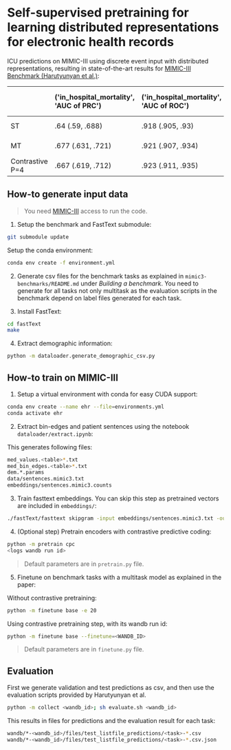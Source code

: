 # Self-supervised pretraining for learning distributed representations for electronic health records

ICU predictions on MIMIC-III using discrete event input with distributed representations, resulting in state-of-the-art results for [MIMIC-III Benchmark (Harutyunyan et al.)](https://github.com/YerevaNN/mimic3-benchmarks):

|                 | ('in_hospital_mortality', 'AUC of PRC')   | ('in_hospital_mortality', 'AUC of ROC')   | ('decompensation', 'AUC of PRC')   | ('decompensation', 'AUC of ROC')   | ('length_of_stay_regression', 'Kappa')   | ('length_of_stay_regression', 'MAD')   | ('phenotyping', 'Macro ROC AUC')   | ('phenotyping', 'Micro ROC AUC')   | ('phenotyping', 'Macro AUPRC')   | ('phenotyping', 'Micro AUPRC')   |
|:----------------|:------------------------------------------|:------------------------------------------|:-----------------------------------|:-----------------------------------|:-----------------------------------------|:---------------------------------------|:-----------------------------------|:-----------------------------------|:---------------------------------|:---------------------------------|
| ST              | .64 (.59, .688)                           | .918 (.905, .93)                          | .537 (.526, .548)                  | .962 (.96, .963)                   | .637 (.636, .638)                        | 73.394 (73.013, 73.762)                | .868 (.865, .871)                  | .897 (.895, .899)                  | .62 (.612, .627)                 | .684 (.678, .69)                 |
| MT              | .677 (.631, .721)                         | .921 (.907, .934)                         | .649 (.639, .659)                  | .973 (.972, .975)                  | .624 (.622, .625)                        | 76.485 (76.074, 76.891)                | .837 (.834, .841)                  | .871 (.868, .873)                  | .553 (.546, .561)                | .612 (.605, .618)                |
| Contrastive P=4 | .667 (.619, .712)                         | .923 (.911, .935)                         | .616 (.606, .627)                  | .968 (.966, .97)                   | .619 (.618, .62)                         | 77.607 (77.217, 77.981)                | .836 (.832, .839)                  | .869 (.867, .872)                  | .548 (.541, .556)                | .605 (.598, .612)                |


## How-to generate input data

> You need [MIMIC-III](https://mimic.physionet.org/) access to run the code.

1. Setup the benchmark and FastText submodule:
```sh
git submodule update
```

Setup the conda environment:
``` sh
conda env create -f environment.yml
```

2. Generate csv files for the benchmark tasks as explained in `mimic3-benchmarks/README.md` under _Building a benchmark_.
You need to generate for all tasks not only multitask as the evaluation scripts in the benchmark depend on label files generated for each task.

3. Install FastText:
```sh
cd fastText
make
```

4. Extract demographic information:
``` sh
python -m dataloader.generate_demographic_csv.py

```

## How-to train on MIMIC-III

1. Setup a virtual environment with conda for easy CUDA support:
``` sh
conda env create --name ehr --file=environments.yml
conda activate ehr
```

2. Extract bin-edges and patient sentences using the notebook `dataloader/extract.ipynb`:

This generates following files:
``` sh
med_values.<table>*.txt
med_bin_edges.<table>*.txt
dem.*.params
data/sentences.mimic3.txt
embeddings/sentences.mimic3.counts
```

3. Train fasttext embeddings. You can skip this step as pretrained vectors are included in `embeddings/`:
``` sh
./fastText/fasttext skipgram -input embeddings/sentences.mimic3.txt -output embeddings/sentences.mimic3.txt.100d.Fasttext.15ws
```

4. (Optional step) Pretrain encoders with contrastive predictive coding:

``` sh
python -m pretrain cpc
<logs wandb run id>
```

> Default parameters are in `pretrain.py` file.

5. Finetune on benchmark tasks with a multitask model as explained in the paper:

Without contrastive pretraining:
```sh
python -m finetune base -e 20
```

Using contrastive pretraining step, with its wandb run id:
```sh
python -m finetune base --finetune=<WANDB_ID>
```

> Default parameters are in `finetune.py` file.


## Evaluation

First we generate validation and test predictions as csv, and then use the evaluation scripts provided by Harutyunyan et al.
``` sh
python -m collect <wandb_id>; sh evaluate.sh <wandb_id>
```

This results in files for predictions and the evaluation result for each task:
```sh
wandb/*-<wandb_id>/files/test_listfile_predictions/<task>-*.csv
wandb/*-<wandb_id>/files/test_listfile_predictions/<task>-*.csv.json
```
